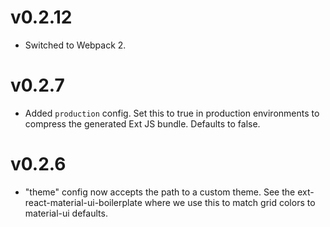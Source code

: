 # v0.2.12
* Switched to Webpack 2.

# v0.2.7
* Added `production` config.  Set this to true in production environments to compress the generated Ext JS bundle.  Defaults to false.

# v0.2.6
* "theme" config now accepts the path to a custom theme.  See the ext-react-material-ui-boilerplate where we use this to match grid colors to material-ui defaults.